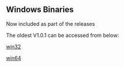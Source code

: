 Windows Binaries
----------------

Now included as part of the releases


The oldest V1.0.1 can be accessed from below:

[win32](https://1drv.ms/u/s!Asf6C964OtqIgn8mF6vy72j2pEbM?e=gSRuk5)

[win64](https://1drv.ms/u/s!Asf6C964OtqIgwANFBhPCidIgB1S?e=6bvtOo)

